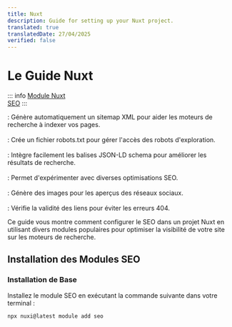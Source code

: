 ```yaml
---
title: Nuxt
description: Guide for setting up your Nuxt project.
translated: true
translatedDate: 27/04/2025
verified: false
---
```


# Le Guide Nuxt

::: info
[Module Nuxt](https://nuxt.com/modules/seo)<br>
[SEO](https://nuxtseo.com/)
:::

<Badge type="tip" text="@nuxtjs/sitemap" /> : Génère automatiquement un sitemap XML pour aider les moteurs de recherche à indexer vos pages.
<br>
<br>
<Badge type="tip" text="@nuxtjs/robots" /> : Crée un fichier robots.txt pour gérer l'accès des robots d'exploration.
<br>
<br>
<Badge type="tip" text="nuxt-schema-org" /> : Intègre facilement les balises JSON-LD schema pour améliorer les résultats de recherche.
<br>
<br>
<Badge type="tip" text="nuxt-seo-experiments" /> : Permet d'expérimenter avec diverses optimisations SEO.
<br>
<br>
<Badge type="tip" text="nuxt-og-image" /> : Génère des images pour les aperçus des réseaux sociaux.
<br>
<br>
<Badge type="tip" text="nuxt-link-checker" /> : Vérifie la validité des liens pour éviter les erreurs 404.
<br>

Ce guide vous montre comment configurer le SEO dans un projet Nuxt en utilisant divers modules populaires pour optimiser la visibilité de votre site sur les moteurs de recherche.

## Installation des Modules SEO

### Installation de Base

Installez le module SEO en exécutant la commande suivante dans votre terminal :

```sh
npx nuxi@latest module add seo
```
